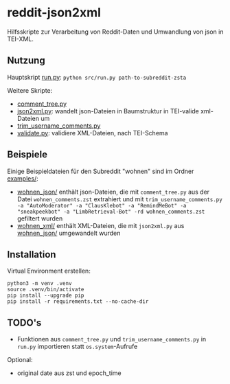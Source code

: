 # reddit-json2xml

Hilfsskripte zur Verarbeitung von Reddit-Daten und Umwandlung von json in TEI-XML.

## Nutzung
Hauptskript [run.py](https://git.zdl.org/koerber/reddit-json2xml/src/branch/master/src/run.py): `python src/run.py path-to-subreddit-zsta`

Weitere Skripte:
- [comment_tree.py](https://git.zdl.org/koerber/reddit-json2xml/src/branch/master/src/comment_tree.py)
- [json2xml.py](https://git.zdl.org/koerber/reddit-json2xml/src/branch/master/src/json2xml.py): wandelt json-Dateien in Baumstruktur in TEI-valide xml-Dateien um
- [trim_username_comments.py](https://git.zdl.org/koerber/reddit-json2xml/src/branch/master/src/trim_username_comments.py)
- [validate.py](https://git.zdl.org/koerber/reddit-json2xml/src/branch/master/src/validate.py): validiere XML-Dateien, nach TEI-Schema

## Beispiele
Einige Beispieldateien für den Subreddit "wohnen" sind im Ordner [examples/](https://git.zdl.org/koerber/reddit-json2xml/src/branch/master/examples):
- [wohnen_json/](https://git.zdl.org/koerber/reddit-json2xml/src/branch/master/examples/wohnen_json) enthält json-Dateien, die mit `comment_tree.py` aus der Datei `wohnen_comments.zst` extrahiert und mit `trim_username_comments.py -a "AutoModerator" -a "ClausKlebot" -a "RemindMeBot" -a "sneakpeekbot" -a "LimbRetrieval-Bot" -rd wohnen_comments.zst` gefiltert wurden
- [wohnen_xml/](https://git.zdl.org/koerber/reddit-json2xml/src/branch/master/examples/wohnen_xml) enthält XML-Dateien, die mit `json2xml.py` aus [wohnen_json/](https://git.zdl.org/koerber/reddit-json2xml/src/branch/master/examples/wohnen_json) umgewandelt wurden


## Installation
Virtual Environment erstellen:
```
python3 -m venv .venv
source .venv/bin/activate
pip install --upgrade pip
pip install -r requirements.txt --no-cache-dir
```

## TODO's

- Funktionen aus `comment_tree.py` und `trim_username_comments.py` in `run.py` importieren statt `os.system`-Aufrufe

Optional:
- original date aus zst und epoch_time